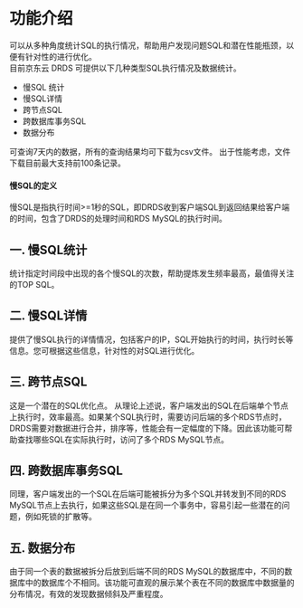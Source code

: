 # 功能介绍
可以从多种角度统计SQL的执行情况，帮助用户发现问题SQL和潜在性能瓶颈，以便有针对性的进行优化。 <br>
目前京东云 DRDS 可提供以下几种类型SQL执行情况及数据统计。
- 慢SQL 统计
- 慢SQL详情
- 跨节点SQL
- 跨数据库事务SQL
- 数据分布

可查询7天内的数据，所有的查询结果均可下载为csv文件。 出于性能考虑，文件下载目前最大支持前100条记录。

#### 慢SQL的定义
慢SQL是指执行时间>=1秒的SQL，即DRDS收到客户端SQL到返回结果给客户端的时间，包含了DRDS的处理时间和RDS MySQL的执行时间。

## 一. 慢SQL统计
统计指定时间段中出现的各个慢SQL的次数，帮助提炼发生频率最高，最值得关注的TOP SQL。

## 二. 慢SQL详情
提供了慢SQL执行的详情情况，包括客户的IP，SQL开始执行的时间，执行时长等信息。您可根据这些信息，针对性的对SQL进行优化。

## 三. 跨节点SQL
这是一个潜在的SQL优化点。 从理论上述说，客户端发出的SQL在后端单个节点上执行时，效率最高。如果某个SQL执行时，需要访问后端的多个RDS节点时，DRDS需要对数据进行合并，排序等，性能会有一定幅度的下降。因此该功能可帮助查找哪些SQL在实际执行时，访问了多个RDS MySQL节点。

## 四. 跨数据库事务SQL
同理，客户端发出的一个SQL在后端可能被拆分为多个SQL并转发到不同的RDS MySQL节点上去执行，如果这些SQL是在同一个事务中，容易引起一些潜在的问题，例如死锁的扩散等。

## 五. 数据分布
由于同一个表的数据被拆分后放到后端不同的RDS MySQL的数据库中，不同的数据库中的数据库个不相同。该功能可直观的展示某个表在不同的数据库中数据量的分布情况，有效的发现数据倾斜及严重程度。
 
